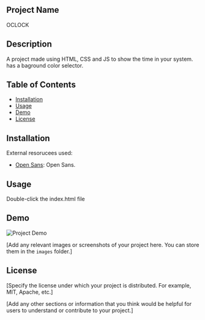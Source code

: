 ## Project Name

OCLOCK

## Description

A project made using HTML, CSS and JS to show the time in your system. has a baground color selector.

## Table of Contents

- [Installation](#installation)
- [Usage](#usage)
- [Demo](#demo)
- [License](#license)

## Installation

External resorucees used:
- [Open Sans](https://fonts.googleapis.com/css2?family=Open+Sans:wght@300;400;500&display=swap): Open Sans.

## Usage

Double-click the index.html file

## Demo

![Project Demo](./images/demo.png)

[Add any relevant images or screenshots of your project here. You can store them in the `images` folder.]

## License

[Specify the license under which your project is distributed. For example, MIT, Apache, etc.]

[Add any other sections or information that you think would be helpful for users to understand or contribute to your project.]

